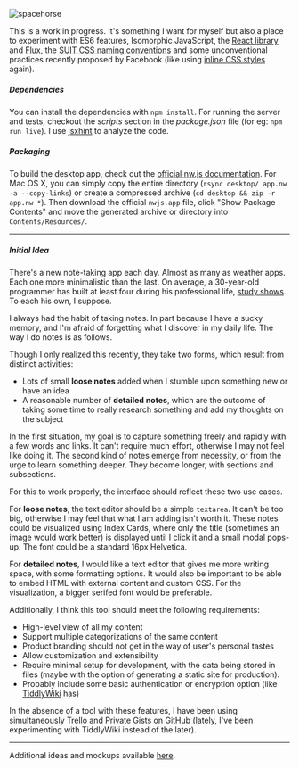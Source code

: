 ![spacehorse](https://gc.david.tools/spacehorse.svg)

This is a work in progress. It's something I want for myself but also a place to experiment with ES6 features, Isomorphic JavaScript, the [React library](https://facebook.github.io/react/) and [Flux](https://facebook.github.io/flux/), the [SUIT CSS naming conventions](https://github.com/suitcss/suit/blob/master/doc/naming-conventions.md) and some unconventional practices recently proposed by Facebook (like using [inline CSS styles](https://speakerdeck.com/vjeux/react-css-in-js) again).

##### Dependencies

You can install the dependencies with `npm install`. For running the server and tests, checkout the *scripts* section in the *package.json* file (for eg: `npm run live`). I use [jsxhint](https://github.com/STRML/JSXHint/) to analyze the code.

##### Packaging

To build the desktop app, check out the [official nw.js documentation](https://github.com/nwjs/nw.js/wiki/How-to-package-and-distribute-your-apps). For Mac OS X, you can simply copy the entire directory (`rsync desktop/ app.nw -a --copy-links`) or create a compressed archive (`cd desktop && zip -r app.nw *`). Then download the official `nwjs.app` file, click "Show Package Contents" and move the generated archive or directory into `Contents/Resources/`.

---

##### Initial Idea

There's a new note-taking app each day. Almost as many as weather apps. Each one more minimalistic than the last. On average, a 30-year-old programmer has built at least four during his professional life, [study shows](https://t.co/hiz5ePHMTi). To each his own, I suppose.

I always had the habit of taking notes. In part because I have a sucky memory, and I'm afraid of forgetting what I discover in my daily life. The way I do notes is as follows.

Though I only realized this recently, they take two forms, which result from distinct activities:

- Lots of small **loose notes** added when I stumble upon something new or have an idea
- A reasonable number of **detailed notes**, which are the outcome of taking some time to really research something and add my thoughts on the subject

In the first situation, my goal is to capture something freely and rapidly with a few words and links. It can't require much effort, otherwise I may not feel like doing it.
The second kind of notes emerge from necessity, or from the urge to learn something deeper. They become longer, with sections and subsections.

For this to work properly, the interface should reflect these two use cases.

For **loose notes**, the text editor should be a simple `textarea`. It can't be too big, otherwise I may feel that what I am adding isn't worth it. These notes could be visualized using Index Cards, where only the title (sometimes an image would work better) is displayed until I click it and a small modal pops-up. The font could be a standard 16px Helvetica.

For **detailed notes**, I would like a text editor that gives me more writing space, with some formatting options. It would also be important to be able to embed HTML with external content and custom CSS. For the visualization, a bigger serifed font would be preferable.

Additionally, I think this tool should meet the following requirements:

- High-level view of all my content
- Support multiple categorizations of the same content
- Product branding should not get in the way of user's personal tastes
- Allow customization and extensibility
- Require minimal setup for development, with the data being stored in files (maybe with the option of generating a static site for production).
- Probably include some basic authentication or encryption option (like [TiddlyWiki](http://tiddlywiki.com/static/EncryptionMechanism.html) has)

In the absence of a tool with these features, I have been using simultaneously Trello and Private Gists on GitHub (lately, I've been experimenting with TiddlyWiki instead of the later).

---

Additional ideas and mockups available [here](https://gc.david.tools/spacehorse-150b874b689d/mockups/).
